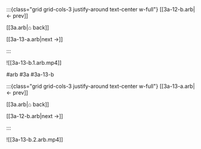 :::{class="grid grid-cols-3 justify-around text-center w-full"}
[[3a-12-b.arb|← prev]]

[[3a.arb|⌂ back]]

[[3a-13-a.arb|next →]]

:::

![[3a-13-b.1.arb.mp4]]

#arb #3a #3a-13-b

:::{class="grid grid-cols-3 justify-around text-center w-full"}
[[3a-13-a.arb|← prev]]

[[3a.arb|⌂ back]]

[[3a-12-b.arb|next →]]

:::

![[3a-13-b.2.arb.mp4]]


